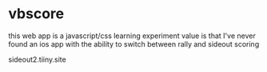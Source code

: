 # vbscore
this web app is a javascript/css learning experiment
value is that I've never found an ios app with the ability to switch between rally and sideout scoring

sideout2.tiiny.site